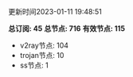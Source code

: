 更新时间2023-01-11 19:48:51

**总订阅: 45**
**总节点: 716**
**有效节点: 115**
- v2ray节点: 104
- trojan节点: 10
- ss节点: 1

